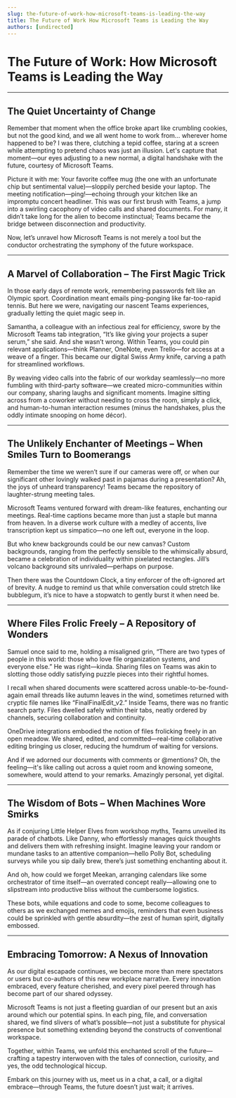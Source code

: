 ```yaml
---
slug: the-future-of-work-how-microsoft-teams-is-leading-the-way
title: The Future of Work How Microsoft Teams is Leading the Way
authors: [undirected]
---
```



# The Future of Work: How Microsoft Teams is Leading the Way

---

## The Quiet Uncertainty of Change

Remember that moment when the office broke apart like crumbling cookies, but not the good kind, and we all went home to work from... wherever home happened to be? I was there, clutching a tepid coffee, staring at a screen while attempting to pretend chaos was just an illusion. Let's capture that moment—our eyes adjusting to a new normal, a digital handshake with the future, courtesy of Microsoft Teams.

Picture it with me: Your favorite coffee mug (the one with an unfortunate chip but sentimental value)—sloppily perched beside your laptop. The meeting notification—ping!—echoing through your kitchen like an impromptu concert headliner. This was our first brush with Teams, a jump into a swirling cacophony of video calls and shared documents. For many, it didn’t take long for the alien to become instinctual; Teams became the bridge between disconnection and productivity.

Now, let’s unravel how Microsoft Teams is not merely a tool but the conductor orchestrating the symphony of the future workspace.

---

## A Marvel of Collaboration – The First Magic Trick

In those early days of remote work, remembering passwords felt like an Olympic sport. Coordination meant emails ping-ponging like far-too-rapid tennis. But here we were, navigating our nascent Teams experiences, gradually letting the quiet magic seep in. 

Samantha, a colleague with an infectious zeal for efficiency, swore by the Microsoft Teams tab integration, “It’s like giving your projects a super serum,” she said. And she wasn’t wrong. Within Teams, you could pin relevant applications—think Planner, OneNote, even Trello—for access at a weave of a finger. This became our digital Swiss Army knife, carving a path for streamlined workflows.

By weaving video calls into the fabric of our workday seamlessly—no more fumbling with third-party software—we created micro-communities within our company, sharing laughs and significant moments. Imagine sitting across from a coworker without needing to cross the room, simply a click, and human-to-human interaction resumes (minus the handshakes, plus the oddly intimate snooping on home décor).

---

## The Unlikely Enchanter of Meetings – When Smiles Turn to Boomerangs

Remember the time we weren’t sure if our cameras were off, or when our significant other lovingly walked past in pajamas during a presentation? Ah, the joys of unheard transparency! Teams became the repository of laughter-strung meeting tales.

Microsoft Teams ventured forward with dream-like features, enchanting our meetings. Real-time captions became more than just a staple but manna from heaven. In a diverse work culture with a medley of accents, live transcription kept us simpatico—no one left out, everyone in the loop. 

But who knew backgrounds could be our new canvas? Custom backgrounds, ranging from the perfectly sensible to the whimsically absurd, became a celebration of individuality within pixelated rectangles. Jill’s volcano background sits unrivaled—perhaps on purpose.

Then there was the Countdown Clock, a tiny enforcer of the oft-ignored art of brevity. A nudge to remind us that while conversation could stretch like bubblegum, it’s nice to have a stopwatch to gently burst it when need be.

---

## Where Files Frolic Freely – A Repository of Wonders

Samuel once said to me, holding a misaligned grin, “There are two types of people in this world: those who love file organization systems, and everyone else.” He was right—kinda. Sharing files on Teams was akin to slotting those oddly satisfying puzzle pieces into their rightful homes.

I recall when shared documents were scattered across unable-to-be-found-again email threads like autumn leaves in the wind, sometimes returned with cryptic file names like “FinalFinalEdit_v2.” Inside Teams, there was no frantic search party. Files dwelled safely within their tabs, neatly ordered by channels, securing collaboration and continuity.

OneDrive integrations embodied the notion of files frolicking freely in an open meadow. We shared, edited, and committed—real-time collaborative editing bringing us closer, reducing the humdrum of waiting for versions.

And if we adorned our documents with comments or @mentions? Oh, the feeling—it's like calling out across a quiet room and knowing someone, somewhere, would attend to your remarks. Amazingly personal, yet digital.

---

## The Wisdom of Bots – When Machines Wore Smirks

As if conjuring Little Helper Elves from workshop myths, Teams unveiled its parade of chatbots. Like Danny, who effortlessly manages quick thoughts and delivers them with refreshing insight. Imagine leaving your random or mundane tasks to an attentive companion—hello Polly Bot, scheduling surveys while you sip daily brew, there’s just something enchanting about it.

And oh, how could we forget Meekan, arranging calendars like some orchestrator of time itself—an overrated concept really—allowing one to slipstream into productive bliss without the cumbersome logistics.

These bots, while equations and code to some, become colleagues to others as we exchanged memes and emojis, reminders that even business could be sprinkled with gentle absurdity—the zest of human spirit, digitally embossed.

---

## Embracing Tomorrow: A Nexus of Innovation

As our digital escapade continues, we become more than mere spectators or users but co-authors of this new workplace narrative. Every innovation embraced, every feature cherished, and every pixel peered through has become part of our shared odyssey. 

Microsoft Teams is not just a fleeting guardian of our present but an axis around which our potential spins. In each ping, file, and conversation shared, we find slivers of what’s possible—not just a substitute for physical presence but something extending beyond the constructs of conventional workspace.

Together, within Teams, we unfold this enchanted scroll of the future—crafting a tapestry interwoven with the tales of connection, curiosity, and yes, the odd technological hiccup.

Embark on this journey with us, meet us in a chat, a call, or a digital embrace—through Teams, the future doesn’t just wait; it arrives.